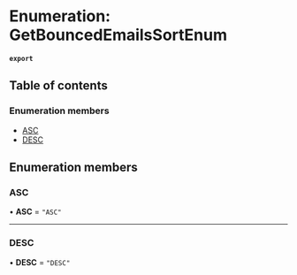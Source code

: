 # Enumeration: GetBouncedEmailsSortEnum

**`export`**

## Table of contents

### Enumeration members

- [ASC](GetBouncedEmailsSortEnum.md#asc)
- [DESC](GetBouncedEmailsSortEnum.md#desc)

## Enumeration members

### ASC

• **ASC** = `"ASC"`

___

### DESC

• **DESC** = `"DESC"`
